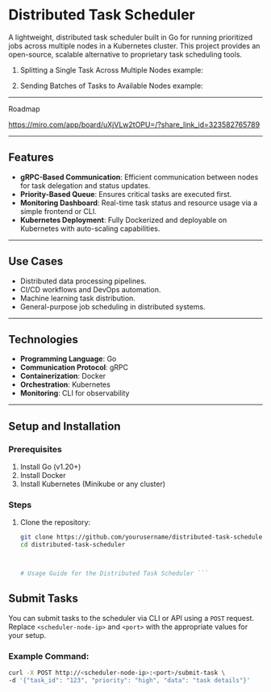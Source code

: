 # Distributed Task Scheduler

A lightweight, distributed task scheduler built in Go for running prioritized jobs across multiple nodes in a Kubernetes cluster. This project provides an open-source, scalable alternative to proprietary task scheduling tools.

1. Splitting a Single Task Across Multiple Nodes
example:


2. Sending Batches of Tasks to Available Nodes
example:

--- 

Roadmap

https://miro.com/app/board/uXjVLw2tOPU=/?share_link_id=323582765789 


---

## **Features**
- **gRPC-Based Communication**: Efficient communication between nodes for task delegation and status updates.
- **Priority-Based Queue**: Ensures critical tasks are executed first.
- **Monitoring Dashboard**: Real-time task status and resource usage via a simple frontend or CLI.
- **Kubernetes Deployment**: Fully Dockerized and deployable on Kubernetes with auto-scaling capabilities.

---

## **Use Cases**
- Distributed data processing pipelines.
- CI/CD workflows and DevOps automation.
- Machine learning task distribution.
- General-purpose job scheduling in distributed systems.

---

## **Technologies**
- **Programming Language**: Go
- **Communication Protocol**: gRPC
- **Containerization**: Docker
- **Orchestration**: Kubernetes
- **Monitoring**: CLI for observability

---

## **Setup and Installation**
### Prerequisites
1. Install Go (v1.20+)
2. Install Docker
3. Install Kubernetes (Minikube or any cluster)

### Steps
1. Clone the repository:
   ```bash
   git clone https://github.com/yourusername/distributed-task-scheduler.git
   cd distributed-task-scheduler



   # Usage Guide for the Distributed Task Scheduler ```

## **Submit Tasks**
You can submit tasks to the scheduler via CLI or API using a `POST` request. Replace `<scheduler-node-ip>` and `<port>` with the appropriate values for your setup.

### Example Command:
```bash
curl -X POST http://<scheduler-node-ip>:<port>/submit-task \
-d '{"task_id": "123", "priority": "high", "data": "task details"}'

